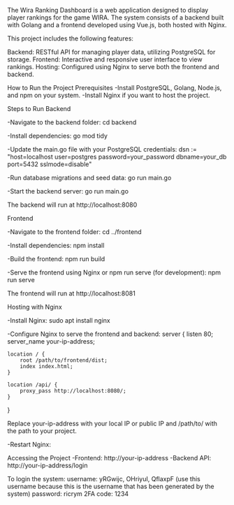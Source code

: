 The Wira Ranking Dashboard is a web application designed to display player rankings for the game WIRA. The system consists of a backend built with Golang and a frontend developed using Vue.js, both hosted with Nginx.

This project includes the following features:

Backend: RESTful API for managing player data, utilizing PostgreSQL for storage.
Frontend: Interactive and responsive user interface to view rankings.
Hosting: Configured using Nginx to serve both the frontend and backend.

How to Run the Project
Prerequisites
-Install PostgreSQL, Golang, Node.js, and npm on your system.
-Install Nginx if you want to host the project.

Steps to Run
Backend

-Navigate to the backend folder:
  cd backend
  
-Install dependencies:
  go mod tidy

-Update the main.go file with your PostgreSQL credentials:
  dsn := "host=localhost user=postgres password=your_password dbname=your_db port=5432 sslmode=disable"

-Run database migrations and seed data:
  go run main.go

-Start the backend server:
  go run main.go

The backend will run at http://localhost:8080

Frontend

-Navigate to the frontend folder:
  cd ../frontend
  
-Install dependencies:
  npm install

-Build the frontend:
  npm run build

-Serve the frontend using Nginx or npm run serve (for development):
  npm run serve
  
The frontend will run at http://localhost:8081

Hosting with Nginx

-Install Nginx:
  sudo apt install nginx

-Configure Nginx to serve the frontend and backend:
  server {
    listen 80;
    server_name your-ip-address;

    location / {
        root /path/to/frontend/dist;
        index index.html;
    }

    location /api/ {
        proxy_pass http://localhost:8080/;
    }
}

Replace your-ip-address with your local IP or public IP and /path/to/ with the path to your project.

-Restart Nginx:

  
Accessing the Project
-Frontend: http://your-ip-address
-Backend API: http://your-ip-address/login

To login the system:
username: yRGwijc, OHriyuI, QflaxpF (use this username because this is the username that has been generated by the system)
password: ricrym
2FA code: 1234



